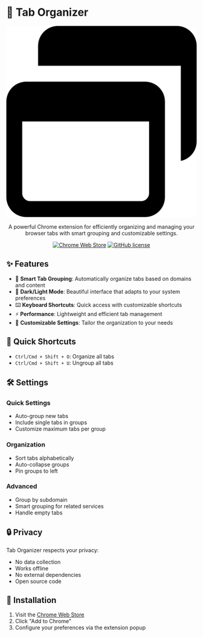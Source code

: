 # 🎯 Tab Organizer

<div align="center">

![Tab Organizer Logo](icon16.png)

A powerful Chrome extension for efficiently organizing and managing your browser tabs with smart grouping and customizable settings.

[![Chrome Web Store](https://img.shields.io/chrome-web-store/v/[extension-id]?style=flat-square)](https://chrome.google.com/webstore/detail/[extension-id])
[![GitHub license](https://img.shields.io/github/license/Lgsarius/tab-organizer?style=flat-square)](MIT)

</div>

## ✨ Features

- 🔄 **Smart Tab Grouping**: Automatically organize tabs based on domains and content
- 🎨 **Dark/Light Mode**: Beautiful interface that adapts to your system preferences
- ⌨️ **Keyboard Shortcuts**: Quick access with customizable shortcuts
- ⚡ **Performance**: Lightweight and efficient tab management
- 🔧 **Customizable Settings**: Tailor the organization to your needs

## 🚀 Quick Shortcuts

- `Ctrl/Cmd + Shift + O`: Organize all tabs
- `Ctrl/Cmd + Shift + U`: Ungroup all tabs

## 🛠️ Settings

### Quick Settings
- Auto-group new tabs
- Include single tabs in groups
- Customize maximum tabs per group

### Organization
- Sort tabs alphabetically
- Auto-collapse groups
- Pin groups to left

### Advanced
- Group by subdomain
- Smart grouping for related services
- Handle empty tabs

## 🔒 Privacy

Tab Organizer respects your privacy:
- No data collection
- Works offline
- No external dependencies
- Open source code

## 🔧 Installation

1. Visit the [Chrome Web Store](https://chrome.google.com/webstore/detail/[extension-id])
2. Click "Add to Chrome"
3. Configure your preferences via the extension popup

